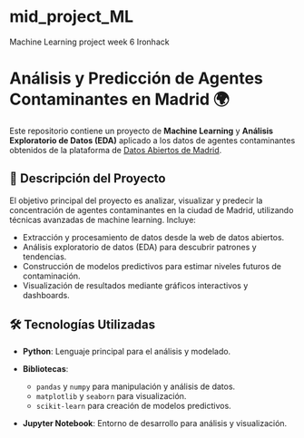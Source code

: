 # mid_project_ML

 Machine Learning project week 6 Ironhack

# Análisis y Predicción de Agentes Contaminantes en Madrid 🌍

Este repositorio contiene un proyecto de **Machine Learning** y **Análisis Exploratorio de Datos (EDA)** aplicado a los datos de agentes contaminantes obtenidos de la plataforma de [Datos Abiertos de Madrid](https://datos.madrid.es/).

## 📝 Descripción del Proyecto

El objetivo principal del proyecto es analizar, visualizar y predecir la concentración de agentes contaminantes en la ciudad de Madrid, utilizando técnicas avanzadas de machine learning. Incluye:

- Extracción y procesamiento de datos desde la web de datos abiertos.
- Análisis exploratorio de datos (EDA) para descubrir patrones y tendencias.
- Construcción de modelos predictivos para estimar niveles futuros de contaminación.
- Visualización de resultados mediante gráficos interactivos y dashboards.

## 🛠️ Tecnologías Utilizadas

- **Python**: Lenguaje principal para el análisis y modelado.
- **Bibliotecas**:
  - `pandas` y `numpy` para manipulación y análisis de datos.
  - `matplotlib` y `seaborn` para visualización.
  - `scikit-learn` para creación de modelos predictivos.

- **Jupyter Notebook**: Entorno de desarrollo para análisis y visualización.

